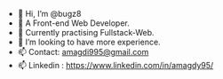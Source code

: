 - 👋 Hi, I’m @bugz8
- 👀 A Front-end Web Developer.
- 🌱 Currently practising Fullstack-Web.
- 💞️ I’m looking to have more experience.
- 📫 Contact: amagdi995@gmail.com
- 📫 Linkedin : https://www.linkedin.com/in/amagdy95/
